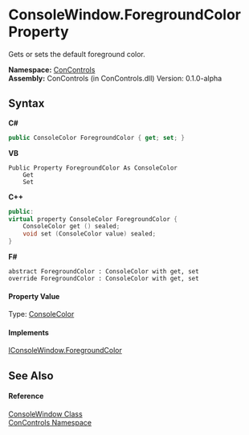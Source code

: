 # ConsoleWindow.ForegroundColor Property 
 

Gets or sets the default foreground color.

**Namespace:**&nbsp;<a href="a4c6913a-7590-84ec-79ea-d303d13ccc28">ConControls</a><br />**Assembly:**&nbsp;ConControls (in ConControls.dll) Version: 0.1.0-alpha

## Syntax

**C#**<br />
``` C#
public ConsoleColor ForegroundColor { get; set; }
```

**VB**<br />
``` VB
Public Property ForegroundColor As ConsoleColor
	Get
	Set
```

**C++**<br />
``` C++
public:
virtual property ConsoleColor ForegroundColor {
	ConsoleColor get () sealed;
	void set (ConsoleColor value) sealed;
}
```

**F#**<br />
``` F#
abstract ForegroundColor : ConsoleColor with get, set
override ForegroundColor : ConsoleColor with get, set
```


#### Property Value
Type: <a href="https://docs.microsoft.com/dotnet/api/system.consolecolor" target="_blank">ConsoleColor</a>

#### Implements
<a href="0a210e28-7d91-007e-b6fe-59ea8f0f1a23">IConsoleWindow.ForegroundColor</a><br />

## See Also


#### Reference
<a href="b4bd6488-a19e-e25f-52b4-8df0ae66ee5c">ConsoleWindow Class</a><br /><a href="a4c6913a-7590-84ec-79ea-d303d13ccc28">ConControls Namespace</a><br />
